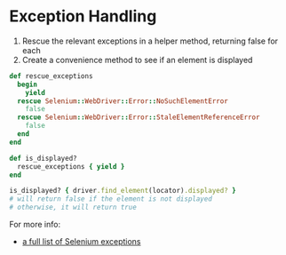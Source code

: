 # Exception Handling

1. Rescue the relevant exceptions in a helper method, returning false for each
2. Create a convenience method to see if an element is displayed

```ruby
def rescue_exceptions
  begin
    yield
  rescue Selenium::WebDriver::Error::NoSuchElementError
    false
  rescue Selenium::WebDriver::Error::StaleElementReferenceError
    false
  end
end

def is_displayed?
  rescue_exceptions { yield }
end

is_displayed? { driver.find_element(locator).displayed? }
# will return false if the element is not displayed
# otherwise, it will return true
```

For more info:
+ [a full list of Selenium exceptions](https://selenium.googlecode.com/git/docs/api/rb/Selenium/WebDriver/Error.html)
